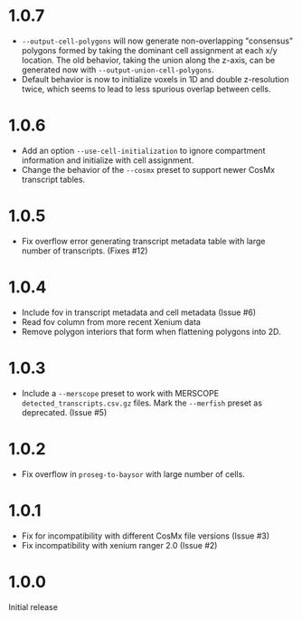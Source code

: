 
# 1.0.7

  - `--output-cell-polygons` will now generate non-overlapping "consensus"
    polygons formed by taking the dominant cell assignment at each x/y location.
    The old behavior, taking the union along the z-axis, can be generated now with
    `--output-union-cell-polygons`.
  - Default behavior is now to initialize voxels in 1D and double z-resolution twice,
    which seems to lead to less spurious overlap between cells.

# 1.0.6

  - Add an option `--use-cell-initialization` to ignore compartment information
    and initialize with cell assignment.
  - Change the behavior of the `--cosmx` preset to support newer CosMx
    transcript tables.

# 1.0.5

  - Fix overflow error generating transcript metadata table with large number
    of transcripts. (Fixes #12)

# 1.0.4

  - Include fov in transcript metadata and cell metadata (Issue #6)
  - Read fov column from more recent Xenium data
  - Remove polygon interiors that form when flattening polygons into 2D.

# 1.0.3

  - Include a `--merscope` preset to work with MERSCOPE `detected_transcripts.csv.gz`
    files. Mark the `--merfish` preset as deprecated. (Issue #5)

# 1.0.2

  - Fix overflow in `proseg-to-baysor` with large number of cells.

# 1.0.1

  - Fix for incompatibility with different CosMx file versions (Issue #3)
  - Fix incompatibility with xenium ranger 2.0 (Issue #2)

# 1.0.0

Initial release


